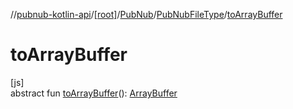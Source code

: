 //[pubnub-kotlin-api](../../../../index.md)/[[root]](../../index.md)/[PubNub](../index.md)/[PubNubFileType](index.md)/[toArrayBuffer](to-array-buffer.md)

# toArrayBuffer

[js]\
abstract fun [toArrayBuffer](to-array-buffer.md)(): [ArrayBuffer](https://kotlinlang.org/api/latest/jvm/stdlib/org.khronos.webgl/-array-buffer/index.html)
